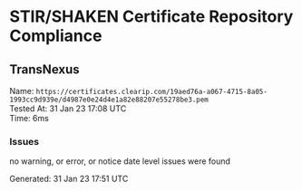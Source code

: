 # STIR/SHAKEN Certificate Repository Compliance

## TransNexus

Name: `https://certificates.clearip.com/19aed76a-a067-4715-8a05-1993cc9d939e/d4987e0e24d4e1a82e88207e55278be3.pem`\
Tested At: 31 Jan 23 17:08 UTC\
Time: 6ms

### Issues

no warning, or error, or notice date level issues were found

Generated: 31 Jan 23 17:51 UTC